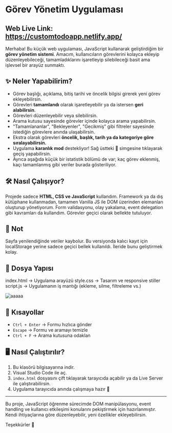 # Görev Yönetim Uygulaması 

## Web Live Link: https://customtodoapp.netlify.app/ ##

Merhaba! Bu küçük web uygulaması, JavaScript kullanarak geliştirdiğim bir **görev yönetim sistemi**. Amacım, kullanıcıların görevlerini kolayca ekleyip düzenleyebileceği, tamamladıklarını işaretleyip silebileceği basit ama işlevsel bir arayüz sunmaktı.

## ✨ Neler Yapabilirim?

- Görev başlığı, açıklama, bitiş tarihi ve öncelik bilgisi girerek yeni görev ekleyebilirsin.
- Görevleri **tamamlandı** olarak işaretleyebilir ya da istersen **geri alabilirsin**.
- Görevleri düzenleyebilir veya silebilirsin.
- Arama kutusu sayesinde görevler içinde kolayca arama yapabilirsin.
- "Tamamlananlar", "Bekleyenler", "Gecikmiş" gibi filtreler sayesinde istediğin görevlere anında ulaşabilirsin.
- Ekstra olarak görevleri **öncelik, başlık, tarih ya da kategoriye göre sıralayabilirsin.**
- Uygulama **karanlık mod** destekliyor! Sağ üstteki 🌙 simgesine tıklayarak geçiş yapabilirsin.
- Ayrıca aşağıda küçük bir istatistik bölümü de var; kaç görev eklenmiş, kaçı tamamlanmış gibi veriler burada gösteriliyor.

## 🛠️ Nasıl Çalışıyor?

Projede sadece **HTML, CSS ve JavaScript** kullandım. Framework ya da dış kütüphane kullanmadan, tamamen Vanilla JS ile DOM üzerinden elemanları oluşturup yönetiyorum. Form validasyonu, olay yakalama, event delegation gibi kavramları da kullandım. Görevler geçici olarak bellekte tutuluyor.

## 💾 Not

Sayfa yenilendiğinde veriler kaybolur. Bu versiyonda kalıcı kayıt için localStorage yerine sadece geçici bellek kullanıldı. İleride bunu geliştirmek kolay.

## 📁 Dosya Yapısı

index.html → Uygulama arayüzü
style.css → Tasarım ve responsive stiller
script.js → Uygulamanın iş mantığı (ekleme, silme, filtreleme vs.)

![aaaaa](https://github.com/user-attachments/assets/df8af45f-fc25-4c63-be3c-1850e2482eaa)

## 📌 Kısayollar

- `Ctrl + Enter` → Formu hızlıca gönder  
- `Escape` → Formu ve aramayı temizle  
- `Ctrl + F` → Arama kutusuna odaklan  

## 🖥️ Nasıl Çalıştırılır?

1. Bu klasörü bilgisayarına indir.
2. Visual Studio Code ile aç.
3. `index.html` dosyasını çift tıklayarak tarayıcıda açabilir ya da Live Server ile çalıştırabilirsin.
4. Uygulama tarayıcıda anında çalışmaya hazır 🎉

---

Bu proje, JavaScript öğrenme sürecimde DOM manipülasyonu, event handling ve kullanıcı etkileşimi konularını pekiştirmek için hazırlanmıştır. Kendi ihtiyaçlarına göre düzenleyebilir, yeni özellikler ekleyebilirsin.

Teşekkürler 🙌
